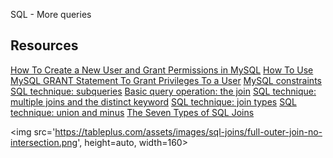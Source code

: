 SQL - More queries

## Resources
[How To Create a New User and Grant Permissions in MySQL](https://www.digitalocean.com/community/tutorials/how-to-create-a-new-user-and-grant-permissions-in-mysql)
[How To Use MySQL GRANT Statement To Grant Privileges To a User](https://www.mysqltutorial.org/mysql-grant.aspx)
[MySQL constraints](https://zetcode.com/mysql/constraints/)
[SQL technique: subqueries](https://web.csulb.edu/colleges/coe/cecs/dbdesign/dbdesign.php?page=sql/subqueries.php)
[Basic query operation: the join](https://web.csulb.edu/colleges/coe/cecs/dbdesign/dbdesign.php?page=sql/join.php)
[SQL technique: multiple joins and the distinct keyword](https://web.csulb.edu/colleges/coe/cecs/dbdesign/dbdesign.php?page=sql/multijoin.php)
[SQL technique: join types](https://web.csulb.edu/colleges/coe/cecs/dbdesign/dbdesign.php?page=sql/jointypes.php)
[SQL technique: union and minus](https://web.csulb.edu/colleges/coe/cecs/dbdesign/dbdesign.php?page=sql/setops.php)
[The Seven Types of SQL Joins](https://tableplus.com/blog/2018/09/a-beginners-guide-to-seven-types-of-sql-joins.html)


<img src='https://tableplus.com/assets/images/sql-joins/full-outer-join-no-intersection.png', height=auto, width=160>
